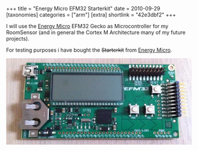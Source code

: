 +++
title = "Energy Micro EFM32 Starterkit"
date = 2010-09-29
[taxonomies]
categories = ["arm"]
[extra]
shortlink = "42e3dbf2"
+++

I will use the [Energy Micro](http://www.energymicro.com) EFM32 Gecko as Microcontroller for my
RoomSensor (and in general the Cortex M Architecture many of my future projects).

For testing purposes i have bought the <s>Starterkit</s>
from [Energy Micro](http://www.energymicro.com).

<!-- more -->

![EFM32 Starterkit](efm32stk.jpg)
